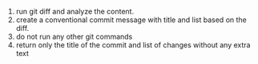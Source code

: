 1. run git diff and analyze the content.
2. create a conventional commit message with title and list based on the diff.
3. do not run any other git commands
4. return only the title of the commit and list of changes without any extra text
